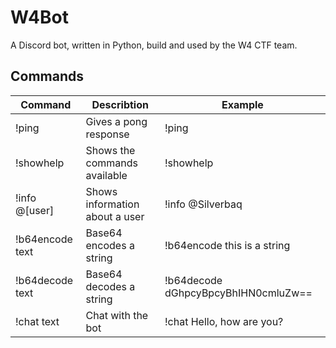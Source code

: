 # W4Bot
A Discord bot, written in Python, build and used by the W4 CTF team.

## Commands

| Command         | Describtion                    | Example                             |
|-----------------|--------------------------------|-------------------------------------|
| !ping           | Gives a pong response          | !ping                               |
| !showhelp       | Shows the commands available   | !showhelp                           |
| !info @[user]   | Shows information about a user | !info @Silverbaq                    |
| !b64encode text | Base64 encodes a string        | !b64encode this is a string         |
| !b64decode text | Base64 decodes a string        | !b64decode dGhpcyBpcyBhIHN0cmluZw== |
| !chat text      | Chat with the bot              | !chat Hello, how are you?           |